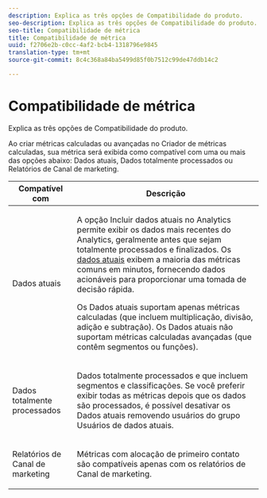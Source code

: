 ```yaml
---
description: Explica as três opções de Compatibilidade do produto.
seo-description: Explica as três opções de Compatibilidade do produto.
seo-title: Compatibilidade de métrica
title: Compatibilidade de métrica
uuid: f2706e2b-c0cc-4af2-bcb4-1318796e9845
translation-type: tm+mt
source-git-commit: 8c4c368a84ba5499d85f0b7512c99de47ddb14c2

---
```



# Compatibilidade de métrica

Explica as três opções de Compatibilidade do produto.

Ao criar métricas calculadas ou avançadas no Criador de métricas calculadas, sua métrica será exibida como compatível com uma ou mais das opções abaixo: Dados atuais, Dados totalmente processados ou Relatórios de Canal de marketing.

<table id="table_DF7F6D55467B4B76AC34026465D44F7A"> 
 <thead> 
  <tr> 
   <th colname="col1" class="entry"> Compatível com </th> 
   <th colname="col2" class="entry"> Descrição </th> 
  </tr>
 </thead>
 <tbody> 
  <tr> 
   <td colname="col1"> Dados atuais </td> 
   <td colname="col2"> <p>A opção Incluir dados atuais no Analytics permite exibir os dados mais recentes do Analytics, geralmente antes que sejam totalmente processados e finalizados.  Os <a href="https://marketing.adobe.com/resources/help/en_US/reference/data_latency.html"  >dados atuais</a> exibem a maioria das métricas comuns em minutos, fornecendo dados acionáveis para proporcionar uma tomada de decisão rápida. </p> <p>Os Dados atuais suportam apenas métricas calculadas (que incluem multiplicação, divisão, adição e subtração). Os Dados atuais não suportam métricas calculadas avançadas (que contêm segmentos ou funções). </p> </td> 
  </tr> 
  <tr> 
   <td colname="col1"> Dados totalmente processados </td> 
   <td colname="col2"> <p>Dados totalmente processados e que incluem segmentos e classificações. Se você preferir exibir todas as métricas depois que os dados são processados, é possível desativar os Dados atuais removendo usuários do grupo Usuários de dados atuais. </p> </td> 
  </tr> 
  <tr> 
   <td colname="col1"> Relatórios de Canal de marketing </td> 
   <td colname="col2"> <p>Métricas com alocação de primeiro contato são compatíveis apenas com os relatórios de Canal de marketing. </p> </td> 
  </tr> 
 </tbody> 
</table>

